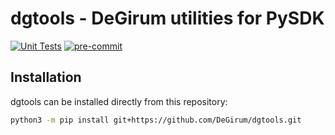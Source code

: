 # dgtools - DeGirum utilities for PySDK

[![Unit Tests](https://github.com/DeGirum/dgtools/actions/workflows/test.yml/badge.svg)](https://github.com/DeGirum/dgtools/actions/workflows/test.yml)
[![pre-commit](https://img.shields.io/badge/pre--commit-enabled-brightgreen?logo=pre-commit)](https://github.com/pre-commit/pre-commit)

## Installation

dgtools can be installed directly from this repository:

```sh
python3 -m pip install git+https://github.com/DeGirum/dgtools.git
```

